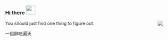 ### Hi there <img src="https://raw.githubusercontent.com/wasabeef/wasabeef/master/icons/wave.gif" width="30px">

<img align="right" src="https://github-readme-stats.vercel.app/api?username=lucifill&show_icons=true&count_private=true&hide=contribs&include_all_commits=true&theme=highcontrast&bg_color=30,e96443,904e95" />


You should just find one thing to figure out.

一招鲜吃遍天

<!--
**lucifill/lucifill** is a ✨ _special_ ✨ repository because its `README.md` (this file) appears on your GitHub profile.

Here are some ideas to get you started:

- 👋 Hi
- 🔭 I’m currently working on ...
- 🌱 I’m currently learning ...
- 👯 I’m looking to collaborate on ...
- 🤔 I’m looking for help with ...
- 💬 Ask me about ...
- 📫 How to reach me: ...
- 😄 Pronouns: ...
- ⚡ Fun fact: ...
-->
